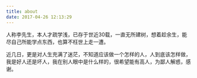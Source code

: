 ```yaml
---
title: about
date: 2017-04-26 12:13:29
---
```

人称李先生，本人才疏学浅，已存于世近30载，一直无所建树，想着趁余生，能尽自己所能学点东西，也算不枉世上走一遭。

近几日，更是对人生充满了迷茫，不知道应该做一个怎样的人，人到底该怎样做，我是好人还是坏人，我在别人眼中是什么样的，很希望能有高人，为鄙人解惑，感谢。
